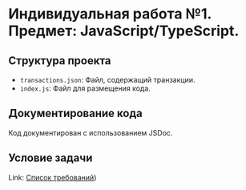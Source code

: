 # Индивидуальная работа №1. Предмет: JavaScript/TypeScript.

## Структура проекта
* `transactions.json`: Файл, содержащий транзакции.
* `index.js`: Файл для размещения кода.

## Документирование кода
Код документирован с использованием JSDoc.

## Условие задачи
Link: [Список требований](https://github.com/MSU-Courses/javascript_typescript/blob/main/lab/LI1/JS01.md))
